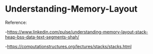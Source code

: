 # Understanding-Memory-Layout

Reference:

-https://www.linkedin.com/pulse/understanding-memory-layout-stack-heap-bss-data-text-segments-shah/

-https://computationstructures.org/lectures/stacks/stacks.html
